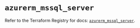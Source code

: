 # `azurerm_mssql_server`

Refer to the Terraform Registry for docs: [`azurerm_mssql_server`](https://registry.terraform.io/providers/hashicorp/azurerm/4.18.0/docs/resources/mssql_server).
